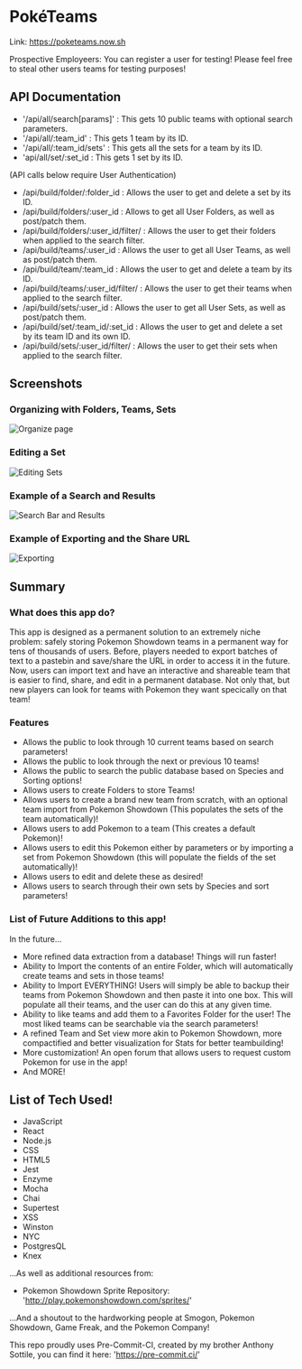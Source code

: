 # PokéTeams

Link: https://poketeams.now.sh

Prospective Employeers: You can register a user for testing! Please feel free to steal other users teams for testing purposes!

## API Documentation

- '/api/all/search[params]' : This gets 10 public teams with optional search parameters.
- '/api/all/:team_id' : This gets 1 team by its ID.
- '/api/all/:team_id/sets' : This gets all the sets for a team by its ID.
- 'api/all/set/:set_id : This gets 1 set by its ID.

(API calls below require User Authentication)

- /api/build/folder/:folder_id : Allows the user to get and delete a set by its ID.
- /api/build/folders/:user_id : Allows to get all User Folders, as well as post/patch them.
- /api/build/folders/:user_id/filter/ : Allows the user to get their folders when applied to the search filter.
- /api/build/teams/:user_id : Allows the user to get all User Teams, as well as post/patch them.
- /api/build/team/:team_id : Allows the user to get and delete a team by its ID.
- /api/build/teams/:user_id/filter/ : Allows the user to get their teams when applied to the search filter.
- /api/build/sets/:user_id : Allows the user to get all User Sets, as well as post/patch them.
- /api/build/set/:team_id/:set_id : Allows the user to get and delete a set by its team ID and its own ID.
- /api/build/sets/:user_id/filter/ : Allows the user to get their sets when applied to the search filter.

## Screenshots

### Organizing with Folders, Teams, Sets

![Organize page](https://imgur.com/9wYBaMQ.png 'Organize')

### Editing a Set

![Editing Sets](https://imgur.com/HR1yjKA.png 'Editing Sets')

### Example of a Search and Results

![Search Bar and Results](https://imgur.com/JwMxPdp.png 'search bar and results')

### Example of Exporting and the Share URL

![Exporting](https://imgur.com/JWIgCyL.png 'exporting')

## Summary

### What does this app do?

This app is designed as a permanent solution to an extremely niche problem: safely storing Pokemon Showdown teams in a permanent way for tens of thousands of users. Before, players needed to export batches of text to a pastebin and save/share the URL in order to access it in the future. Now, users can import text and have an interactive and shareable team that is easier to find, share, and edit in a permanent database. Not only that, but new players can look for teams with Pokemon they want specically on that team!

### Features

- Allows the public to look through 10 current teams based on search parameters!
- Allows the public to look through the next or previous 10 teams!
- Allows the public to search the public database based on Species and Sorting options!
- Allows users to create Folders to store Teams!
- Allows users to create a brand new team from scratch, with an optional team import from Pokemon Showdown (This populates the sets of the team automatically)!
- Allows users to add Pokemon to a team (This creates a default Pokemon)!
- Allows users to edit this Pokemon either by parameters or by importing a set from Pokemon Showdown (this will populate the fields of the set automatically)!
- Allows users to edit and delete these as desired!
- Allows users to search through their own sets by Species and sort parameters!

### List of Future Additions to this app!

In the future...

- More refined data extraction from a database! Things will run faster!
- Ability to Import the contents of an entire Folder, which will automatically create teams and sets in those teams!
- Ability to Import EVERYTHING! Users will simply be able to backup their teams from Pokemon Showdown and then paste it into one box. This will populate all their teams, and the user can do this at any given time.
- Ability to like teams and add them to a Favorites Folder for the user! The most liked teams can be searchable via the search parameters!
- A refined Team and Set view more akin to Pokemon Showdown, more compactified and better visualization for Stats for better teambuilding!
- More customization! An open forum that allows users to request custom Pokemon for use in the app!
- And MORE!

## List of Tech Used!

- JavaScript
- React
- Node.js
- CSS
- HTML5
- Jest
- Enzyme
- Mocha
- Chai
- Supertest
- XSS
- Winston
- NYC
- PostgresQL
- Knex

...As well as additional resources from:

- Pokemon Showdown Sprite Repository: 'http://play.pokemonshowdown.com/sprites/'

...And a shoutout to the hardworking people at Smogon, Pokemon Showdown, Game Freak, and the Pokemon Company!

This repo proudly uses Pre-Commit-CI, created by my brother Anthony Sottile, you can find it here: 'https://pre-commit.ci/'

